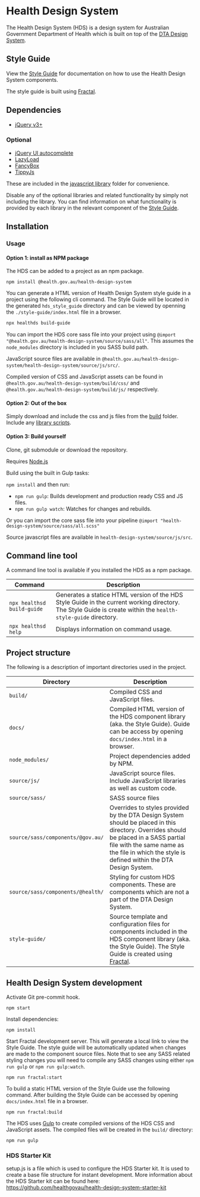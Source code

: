 # Health Design System

The Health Design System (HDS) is a design system for Australian Government Department of Health which is built on top of the [DTA Design System](https://designsystem.gov.au/).

## Style Guide
View the [Style Guide](https://healthgovau.github.io/health-design-system/) for documentation on how to use the Health Design System components.

The style guide is built using [Fractal](https://github.com/frctl/fractal).

## Dependencies
* [jQuery v3+](https://jquery.com/)

### Optional
* [jQuery UI autocomplete](https://jqueryui.com/download/#!version=1.12.1&components=110000010001000000100000100000000000000000000000)
* [LazyLoad](https://github.com/verlok/lazyload)
* [FancyBox](http://fancyapps.com/fancybox/3/)
* [TippyJs](https://github.com/atomiks/tippyjs)

These are included in the [javascript library](js/libraries) folder for convenience.

Disable any of the optional libraries and related functionality by simply not including the library.
You can find information on what functionality is provided by each library in the relevant component of the [Style Guide](https://healthgovau.github.io/health-design-system/).

## Installation

### Usage

#### Option 1: install as NPM package

The HDS can be added to a project as an npm package.

```
npm install @health.gov.au/health-design-system
```

You can generate a HTML version of Health Design System style guide in a project using the following cli command. The Style Guide will be located in the generated `hds_style_guide` directory and can be viewed by openning the `./style-guide/index.html` file in a browser.

```sh
npx healthds build-guide
```

You can import the HDS core sass file into your project using `@import "@health.gov.au/health-design-system/source/sass/all"`. This assumes the `node_modules` directory is included in you SASS build path.

JavaScript source files are available in `@health.gov.au/health-design-system/health-design-system/source/js/src/`.

Compiled version of CSS and JavaScript assets can be found in `@health.gov.au/health-design-system/build/css/` and `@health.gov.au/health-design-system/build/js/` respectively.



#### Option 2: Out of the box

Simply download and include the css and js files from the [build](build) folder.
Include any [library scripts](build/js/libraries).

#### Option 3: Build yourself

Clone, git submodule or download the repository.

Requires [Node.js](https://nodejs.org/)

Build using the built in Gulp tasks:

`npm install` and then run:
  * `npm run gulp`: Builds development and production ready CSS and JS files.
  * `npm run gulp watch`: Watches for changes and rebuilds.

Or you can import the core sass file into your pipeline `@import "health-design-system/source/sass/all.scss"`

Source javascript files are available in `health-design-system/source/js/src`.

## Command line tool

A command line tool is available if you installed the HDS as a npm package.

| Command | Description |
| --- | --- |
| `npx healthsd build-guide` | Generates a statice HTML version of the HDS Style Guide in the current working directory. The Style Guide is create within the `health-style-guide` directory. |
| `npx healthsd help` | Displays information on command usage. |

## Project structure

The following is a description of important directories used in the project.

| Directory | Description |
| --- | --- |
| `build/` | Compiled CSS and JavaScript files. |
| `docs/` | Compiled HTML version of the HDS component library (aka. the Style Guide). Guide can be access by opening `docs/index.html` in a browser.  |
| `node_modules/` | Project dependencies added by NPM. |
| `source/js/` | JavaScript source files. Include JavaScript libraries as well as custom code. |
| `source/sass/` | SASS source files |
| `source/sass/components/@gov.au/` | Overrides to styles provided by the DTA Design System should be placed in this directory. Overrides should be placed in a SASS partial file with the same name as the file in which the style is defined within the DTA Design System. |
| `source/sass/components/@health/` | Styling for custom HDS components. These are components which are not a part of the DTA Design System. |
| `style-guide/` | Source template and configuration files for components included in the HDS component library (aka. the Style Guide). The Style Guide is created using [Fractal](https://fractal.build/).  |

## Health Design System development

Activate Git pre-commit hook.

```
npm start
```

Install dependencies:

```
npm install
```

Start Fractal development server. This will generate a local link to view the Style Guide. The style guide will be automatically updated when changes are made to the component source files. Note that to see any SASS related styling changes you will need to compile any SASS changes using either `npm run gulp` or `npm run gulp:watch`.

```
npm run fractal:start
```

To build a static HTML version of the Style Guide use the following command. After building the Style Guide can be accessed by opening `docs/index.html` file in a browser.

```
npm run fractal:build
```

The HDS uses [Gulp](https://gulpjs.com) to create compiled versions of the HDS CSS and JavaScript assets. The compiled files will be created in the `build/` directory:

```
npm run gulp
```
### HDS Starter Kit

setup.js is a file which is used to configure the HDS Starter kit.
It is used to create a base file structure for instant development.
More information about the HDS Starter kit can be found here: https://github.com/healthgovau/health-design-system-starter-kit
